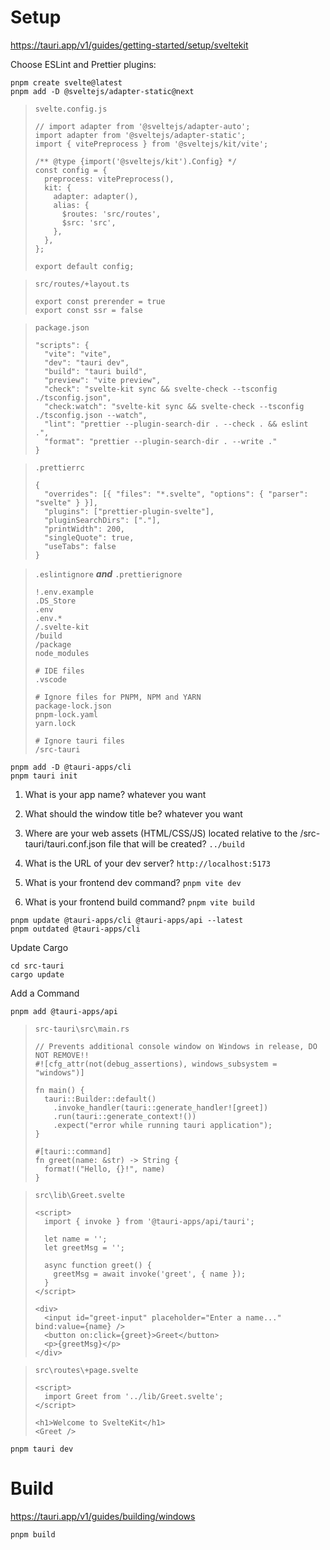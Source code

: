 # Setup

https://tauri.app/v1/guides/getting-started/setup/sveltekit

Choose ESLint and Prettier plugins:

```
pnpm create svelte@latest
pnpm add -D @sveltejs/adapter-static@next
```

> `svelte.config.js`
>
> ```
> // import adapter from '@sveltejs/adapter-auto';
> import adapter from '@sveltejs/adapter-static';
> import { vitePreprocess } from '@sveltejs/kit/vite';
>
> /** @type {import('@sveltejs/kit').Config} */
> const config = {
>   preprocess: vitePreprocess(),
>   kit: {
>     adapter: adapter(),
>     alias: {
>       $routes: 'src/routes',
>       $src: 'src',
>     },
>   },
> };
>
> export default config;
> ```

> `src/routes/+layout.ts`
>
> ```
> export const prerender = true
> export const ssr = false
> ```

> `package.json`
>
> ```
> "scripts": {
>   "vite": "vite",
>   "dev": "tauri dev",
>   "build": "tauri build",
>   "preview": "vite preview",
>   "check": "svelte-kit sync && svelte-check --tsconfig ./tsconfig.json",
>   "check:watch": "svelte-kit sync && svelte-check --tsconfig ./tsconfig.json --watch",
>   "lint": "prettier --plugin-search-dir . --check . && eslint .",
>   "format": "prettier --plugin-search-dir . --write ."
> }
> ```

> `.prettierrc`
>
> ```
> {
>   "overrides": [{ "files": "*.svelte", "options": { "parser": "svelte" } }],
>   "plugins": ["prettier-plugin-svelte"],
>   "pluginSearchDirs": ["."],
>   "printWidth": 200,
>   "singleQuote": true,
>   "useTabs": false
> }
> ```

> `.eslintignore` **_and_** `.prettierignore`
>
> ```
> !.env.example
> .DS_Store
> .env
> .env.*
> /.svelte-kit
> /build
> /package
> node_modules
>
> # IDE files
> .vscode
>
> # Ignore files for PNPM, NPM and YARN
> package-lock.json
> pnpm-lock.yaml
> yarn.lock
>
> # Ignore tauri files
> /src-tauri
> ```

```
pnpm add -D @tauri-apps/cli
pnpm tauri init
```

1. What is your app name?
   whatever you want

2. What should the window title be?
   whatever you want

3. Where are your web assets (HTML/CSS/JS) located relative to the <current dir>/src-tauri/tauri.conf.json file that will be created?
   `../build`

4. What is the URL of your dev server?
   `http://localhost:5173`

5. What is your frontend dev command?
   `pnpm vite dev`

6. What is your frontend build command?
   `pnpm vite build`

```
pnpm update @tauri-apps/cli @tauri-apps/api --latest
pnpm outdated @tauri-apps/cli
```

Update Cargo

```
cd src-tauri
cargo update
```

Add a Command

```
pnpm add @tauri-apps/api
```

> `src-tauri\src\main.rs`
>
> ```
> // Prevents additional console window on Windows in release, DO NOT REMOVE!!
> #![cfg_attr(not(debug_assertions), windows_subsystem = "windows")]
>
> fn main() {
>   tauri::Builder::default()
>     .invoke_handler(tauri::generate_handler![greet])
>     .run(tauri::generate_context!())
>     .expect("error while running tauri application");
> }
>
> #[tauri::command]
> fn greet(name: &str) -> String {
>   format!("Hello, {}!", name)
> }
> ```

> `src\lib\Greet.svelte`
>
> ```
> <script>
>   import { invoke } from '@tauri-apps/api/tauri';
>
>   let name = '';
>   let greetMsg = '';
>
>   async function greet() {
>     greetMsg = await invoke('greet', { name });
>   }
> </script>
>
> <div>
>   <input id="greet-input" placeholder="Enter a name..." bind:value={name} />
>   <button on:click={greet}>Greet</button>
>   <p>{greetMsg}</p>
> </div>
> ```

> `src\routes\+page.svelte`
>
> ```
> <script>
>   import Greet from '../lib/Greet.svelte';
> </script>
>
> <h1>Welcome to SvelteKit</h1>
> <Greet />
> ```

```
pnpm tauri dev
```

# Build

https://tauri.app/v1/guides/building/windows

```
pnpm build
```
